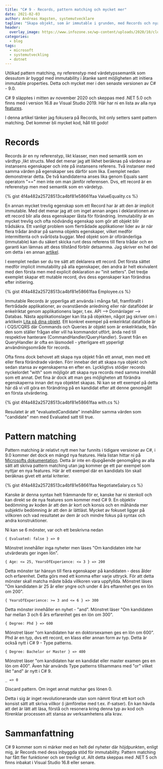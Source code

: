 ```yaml
---
title: "C# 9 - Records, pattern matching och mycket mer"
date: 2021-02-03
author: Andreas Hagsten, systemutvecklare
tagline: "Skapa objekt, som är immutable i grunden, med Records och nya kraftfulla features till Pattern matching. Det och mycket mer i denna artikel kring C# 9."
header:
  overlay_image: https://www.infozone.se/wp-content/uploads/2020/10/close-up-of-hands-contemporary-website-developer-man-typing-and-code-picture-id1167467556.jpg
categories:
  - blog
tags:
  - microsoft
  - systemutveckling
  - dotnet
---
```


Utökad pattern matching, ny referenstyp med värdetypssemantik som dessutom är byggd med immutability i åtanke samt möjligheten att initiera immutable properties. Detta och mycket mer i den senaste versionen av C# - 9.0.  

C# 9 släpptes i mitten av november 2020 och skeppas med .NET 5.0 och finns med i version 16.8 av Visual Studio 2019. Här har ni en lista av alla nya [features](https://docs.microsoft.com/en-us/dotnet/csharp/whats-new/csharp-9).

I denna artikel tänker jag fokusera på Records, Init only setters samt pattern matching. Det kommer bli mycket kod, håll till godo!

# Records
Records är en ny referenstyp, likt klasser, men med semantik som en värdtyp ,likt structs. Med det menar jag att likhet beräknas på värdena av instansens egenskaper och inte på instansens referens. Två instanser med samma värden på egenskaper ses därför som lika. Exemplet nedan demonstrerar detta. De två kandidaterna anses lika genom Equals samt operatorn "==" men inte om man jämför referensen. Dvs, ett record är en referenstyp men med semantik som en värdetyp.

{% gist 4f4a482a25728513ca4bf81e58661faa ValueEquality.cs %}

En annan mycket trevlig egenskap som ett Record har är att den är implicit immutable. Med det menar jag att om inget annan anges i deklarationen av ett record blir alla dess egenskaper låsta för förändring. Immutability är en mycket trevlig och ofta nödvändig egenskap som gör att objekt blir trådsäkra. Ett vanligt problem som flertrådade applikationer lider av är när flera trådar ändrar på samma objekts egenskaper, vilket medför intermittenta och svårlösta buggar. Med objekt som är oföränderliga (immutable) kan du säkert skicka runt dess referens till flera trådar och en garanti kan lämnas att dess tillstånd förblir detsamma. Jag skriver en hel del om detta i en annan [artikel](https://www.infozone.se/2018/11/13/lita-pa-dina-objekt-mjukvaruarkitektur-del-1/).

I exemplet nedan ser du tre sätt att deklarera ett record. Det första sättet medför implicit immutability på alla egenskaper, den andra är helt ekvivalent med den första men med explicit deklaration av "init setters". Det tredje exemplet skapar ett mutable record, dvs dess egenskaper kan förändras efter initiering.

{% gist 4f4a482a25728513ca4bf81e58661faa Employee.cs %}

Immutable Records är ypperliga att använda i många fall, framförallt i flertrådade applikationer, av ovanstående anledning eller när dataflödet är enkelriktat genom applikationens lager, t.ex. API --> Domänlager --> Databas. Nästa applikationslager kan lita på objekten, något jag skriver om i arktikeln [Lita på dina objekt](https://www.infozone.se/2018/11/13/lita-pa-dina-objekt-mjukvaruarkitektur-del-1/). Ett konkret exempel på enkelriktat dataflöde är i CQS/CQRS där Commands och Queries är objekt som är enkelriktade, från den som ställer frågan eller vill ha kommandot utfört, ända ned till respektive hanterare (CommandHandler/QueryHandler). Svaret från en QueryHandler är ofta en läsmodell - ytterligare ett ypperligt användningsområde för records.

Ofta finns dock behovet att skapa nya objekt från ett annat, men med ett eller flera förändrade värden. Förr innebar det att skapa nya objekt och sedan stansa av egenskaperna en efter en. Lyckligtivs stödjer records nyckelordet "with" som möjligör att skapa nya records med samma innehåll som ett annat. Det fina är dock att man ges möjligheten att förändra egenskaperna innan det nya objektet skapas. Ni kan se ett exempel på detta här då vi vill göra en förändring på en kandidat efter att denne genomgått en första utvärdering.

{% gist 4f4a482a25728513ca4bf81e58661faa with.cs %}

Resulatet är att "evaluatedCandidate" innehåller samma värden som "candidate" men med Evaluated satt till true.

# Pattern matching
Pattern matching är relativt nytt men har funnits i tidigare versioner av C#, i 9.0 kommer det dock en mängd nya features. Hela listan hittar ni på [Microsofts dokumentation](https://docs.microsoft.com/en-us/dotnet/csharp/whats-new/csharp-9#pattern-matching-enhancements). Detta är inte en djupgående genomgång av alla sätt att skriva pattern matching utan jag kommer ge ett par exempel som nyttjar en nya features. Här är ett exempel där en kandidats lön skall beräknas givet ett antal kriterier.

{% gist 4f4a482a25728513ca4bf81e58661faa NegotiateSalary.cs %}

Kanske är denna syntax helt främmande för er, kanske har ni stenkoll och kan direkt se de nya features som kommer med C# 9. En objektiv bedömning av koden är att den är kort och konsis och en måhända mer subjektiv bedömning är att den är lättläst. Mycket av fokuset ligger på villkoren och vad resultatet av dem är och mindre fokus på syntax och andra konstruktioner.

Ni kan se 6 mönster, var och ett beskrivna nedan

```
{ Evaluated: false } => 0
```

Mönstret innehåller inga nyheter men läses "Om kandidaten inte har utvärderats ger ingen lön".

```
{ Age: <= 25, YearsOfExperience: <= 3 } => 200
```

Detta mönster tar hänsyn till flera egenskaper på kandidaten - dess ålder och erfarenhet. Detta görs med ett komma efter varje uttryck. För att detta mönster skall matcha måste båda villkoren vara uppfyllda. Mönstret läses "Om kandidaten är 25 år eller yngre och under 4 års eftarenhet ges en lön om 200".

```
{ YearsOfExperience: >= 3 and <= 6 } => 300
```

Detta mönster innehåller en nyhet - "and". Mönstret läser "Om kandidaten har mellan 3 och 6 års erfarenhet ges en lön om 300".

```
{ Degree: Phd } => 600
```

Mönstret läser "om kandidaten har en doktorsexamen ges en lön om 600". Phd är en typ, dvs ett record, en klass eller annan form av typ. Detta är också nytt i C# 9 - Type patterns.

```
{ Degree: Bachelor or Master } => 400
```

Mönstret läser "om kandidaten har en kandidat eller master examen ges en lön om 400". Även här används Type patterns tillsammans med "or" vilket likt "and" är nytt i C# 9.

```
_ => 0
```

Discard pattern. Om inget annat matchar ges lönen 0. 

Detta i sig är inget revolutionerande utan som nämnt förut ett kort och konsist sätt att skriva villkor (i jämförelse med t.ex. if-satser). En kan hävda att det är lätt att läsa, förstå och resonera kring denna typ av kod och förenklar processen att stansa av verksamhetens alla krav.

# Sammanfattning
C# 9 kommer som ni märker med en helt del nyheter där höjdpunkten, enligt mig, är Records med dess inbyggda stöd för immutability. Pattern matching har fått fler funktioner och ser trevligt ut. Allt detta skeppas med .NET 5 och finns inbakat i Visual Studio 16.8 eller senare.